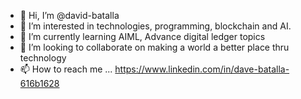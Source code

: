 - 👋 Hi, I’m @david-batalla
- 👀 I’m interested in technologies, programming, blockchain and AI.
- 🌱 I’m currently learning AIML, Advance digital ledger topics
- 💞️ I’m looking to collaborate on making a world a better place thru technology
- 📫 How to reach me ... https://www.linkedin.com/in/dave-batalla-616b1628

<!---
david-batalla/david-batalla is a ✨ special ✨ repository because its `README.md` (this file) appears on your GitHub profile.
You can click the Preview link to take a look at your changes.
--->
